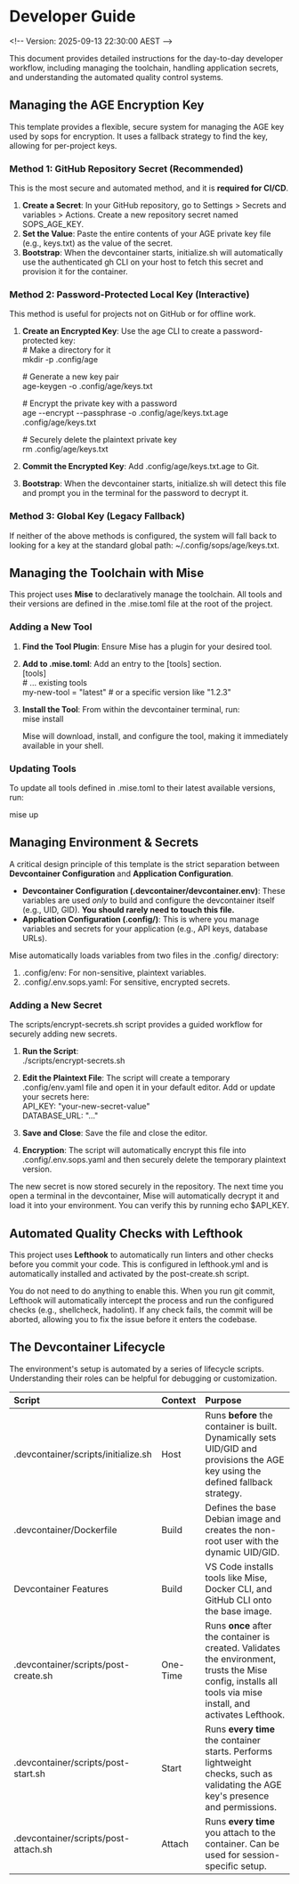 # **Developer Guide**

\<\!-- Version: 2025-09-13 22:30:00 AEST \--\>

This document provides detailed instructions for the day-to-day developer workflow, including managing the toolchain, handling application secrets, and understanding the automated quality control systems.

## **Managing the AGE Encryption Key**

This template provides a flexible, secure system for managing the AGE key used by sops for encryption. It uses a fallback strategy to find the key, allowing for per-project keys.

### **Method 1: GitHub Repository Secret (Recommended)**

This is the most secure and automated method, and it is **required for CI/CD**.

1. **Create a Secret**: In your GitHub repository, go to Settings \> Secrets and variables \> Actions. Create a new repository secret named SOPS\_AGE\_KEY.  
2. **Set the Value**: Paste the entire contents of your AGE private key file (e.g., keys.txt) as the value of the secret.  
3. **Bootstrap**: When the devcontainer starts, initialize.sh will automatically use the authenticated gh CLI on your host to fetch this secret and provision it for the container.

### **Method 2: Password-Protected Local Key (Interactive)**

This method is useful for projects not on GitHub or for offline work.

1. **Create an Encrypted Key**: Use the age CLI to create a password-protected key:  
   \# Make a directory for it  
   mkdir \-p .config/age

   \# Generate a new key pair  
   age-keygen \-o .config/age/keys.txt

   \# Encrypt the private key with a password  
   age \--encrypt \--passphrase \-o .config/age/keys.txt.age .config/age/keys.txt

   \# Securely delete the plaintext private key  
   rm .config/age/keys.txt

2. **Commit the Encrypted Key**: Add .config/age/keys.txt.age to Git.  
3. **Bootstrap**: When the devcontainer starts, initialize.sh will detect this file and prompt you in the terminal for the password to decrypt it.

### **Method 3: Global Key (Legacy Fallback)**

If neither of the above methods is configured, the system will fall back to looking for a key at the standard global path: \~/.config/sops/age/keys.txt.

## **Managing the Toolchain with Mise**

This project uses **Mise** to declaratively manage the toolchain. All tools and their versions are defined in the .mise.toml file at the root of the project.

### **Adding a New Tool**

1. **Find the Tool Plugin**: Ensure Mise has a plugin for your desired tool.  
2. **Add to .mise.toml**: Add an entry to the \[tools\] section.  
   \[tools\]  
   \# ... existing tools  
   my-new-tool \= "latest" \# or a specific version like "1.2.3"

3. **Install the Tool**: From within the devcontainer terminal, run:  
   mise install

   Mise will download, install, and configure the tool, making it immediately available in your shell.

### **Updating Tools**

To update all tools defined in .mise.toml to their latest available versions, run:

mise up

## **Managing Environment & Secrets**

A critical design principle of this template is the strict separation between **Devcontainer Configuration** and **Application Configuration**.

* **Devcontainer Configuration (.devcontainer/devcontainer.env)**: These variables are used *only* to build and configure the devcontainer itself (e.g., UID, GID). **You should rarely need to touch this file.**  
* **Application Configuration (.config/)**: This is where you manage variables and secrets for your application (e.g., API keys, database URLs).

Mise automatically loads variables from two files in the .config/ directory:

1. .config/env: For non-sensitive, plaintext variables.  
2. .config/.env.sops.yaml: For sensitive, encrypted secrets.

### **Adding a New Secret**

The scripts/encrypt-secrets.sh script provides a guided workflow for securely adding new secrets.

1. **Run the Script**:  
   ./scripts/encrypt-secrets.sh

2. **Edit the Plaintext File**: The script will create a temporary .config/env.yaml file and open it in your default editor. Add or update your secrets here:  
   API\_KEY: "your-new-secret-value"  
   DATABASE\_URL: "..."

3. **Save and Close**: Save the file and close the editor.  
4. **Encryption**: The script will automatically encrypt this file into .config/.env.sops.yaml and then securely delete the temporary plaintext version.

The new secret is now stored securely in the repository. The next time you open a terminal in the devcontainer, Mise will automatically decrypt it and load it into your environment. You can verify this by running echo $API\_KEY.

## **Automated Quality Checks with Lefthook**

This project uses **Lefthook** to automatically run linters and other checks before you commit your code. This is configured in lefthook.yml and is automatically installed and activated by the post-create.sh script.

You do not need to do anything to enable this. When you run git commit, Lefthook will automatically intercept the process and run the configured checks (e.g., shellcheck, hadolint). If any check fails, the commit will be aborted, allowing you to fix the issue before it enters the codebase.

## **The Devcontainer Lifecycle**

The environment's setup is automated by a series of lifecycle scripts. Understanding their roles can be helpful for debugging or customization.

| Script | Context | Purpose |
| :---- | :---- | :---- |
| .devcontainer/scripts/initialize.sh | Host | Runs **before** the container is built. Dynamically sets UID/GID and provisions the AGE key using the defined fallback strategy. |
| .devcontainer/Dockerfile | Build | Defines the base Debian image and creates the non-root user with the dynamic UID/GID. |
| Devcontainer Features | Build | VS Code installs tools like Mise, Docker CLI, and GitHub CLI onto the base image. |
| .devcontainer/scripts/post-create.sh | One-Time | Runs **once** after the container is created. Validates the environment, trusts the Mise config, installs all tools via mise install, and activates Lefthook. |
| .devcontainer/scripts/post-start.sh | Start | Runs **every time** the container starts. Performs lightweight checks, such as validating the AGE key's presence and permissions. |
| .devcontainer/scripts/post-attach.sh | Attach | Runs **every time** you attach to the container. Can be used for session-specific setup. |
